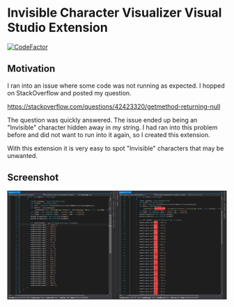 Invisible Character Visualizer Visual Studio Extension
======================================================
[![CodeFactor](https://www.codefactor.io/repository/github/shaneray/shanespace.visualstudio.invisiblecharactervisualizer/badge)](https://www.codefactor.io/repository/github/shaneray/shanespace.visualstudio.invisiblecharactervisualizer)

Motivation
----------
I ran into an issue where some code was not running as expected.  I hopped on StackOverflow and posted my question.

https://stackoverflow.com/questions/42423320/getmethod-returning-null

The question was quickly answered.  The issue ended up being an "Invisible" character hidden away in my string.  I had ran into this problem before and did not want to run into it again, so I created this extension.

With this extension it is very easy to spot "Invisible" characters that may be unwanted.

Screenshot
-------------------
![Capture](src/ShaneSpace.VisualStudio.InvisibleCharacterVisualizer/assets/capture.png)